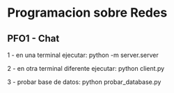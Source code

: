 # Programacion sobre Redes
## PFO1 - Chat

1 - en una terminal ejecutar: 
python -m server.server

2 - en otra terminal diferente ejecutar: 
python client.py

3 - probar base de datos: 
python probar_database.py
